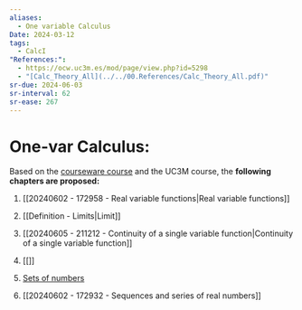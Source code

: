 ```yaml
---
aliases:
  - One variable Calculus
Date: 2024-03-12
tags:
  - CalcI
"References:":
  - https://ocw.uc3m.es/mod/page/view.php?id=5298
  - "[Calc_Theory_All](../../00.References/Calc_Theory_All.pdf)"
sr-due: 2024-06-03
sr-interval: 62
sr-ease: 267
---
```

# One-var Calculus: 
Based on the [courseware course](https://ocw.uc3m.es/mod/page/view.php?id=5299) and the UC3M course, the **following chapters are proposed:**

1. [[20240602 - 172958 - Real variable functions|Real variable functions]]
2. [[Definition - Limits|Limit]]
3. [[20240605 - 211212 - Continuity of a single variable function|Continuity of a single variable function]]
4. [[]]

5. [Sets of numbers](../../02%20-%20Atomic/Sets%20of%20numbers.md)
6. [[20240602 - 172932 - Sequences and series of real numbers]]


